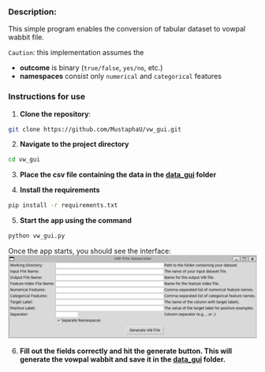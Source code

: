 ### Description:
This simple program enables the conversion of tabular dataset to vowpal wabbit file.

`Caution`: this implementation assumes the 
* **outcome** is binary (`true/false`, `yes/no`, etc.)
* **namespaces** consist only `numerical` and `categorical` features


### Instructions for use

1. **Clone the repository**:
```bash
git clone https://github.com/MustaphaU/vw_gui.git
```

2. **Navigate to the project directory**
```bash
cd vw_gui
```

3. **Place the csv file containing the data in the [data_gui](./data) folder**

4. **Install the requirements**
```bash
pip install -r requirements.txt
```
5. **Start the app using the command**
```bash
python vw_gui.py
```
Once the app starts, you should see the interface:
![The Interface](./static/vw_gui_interface.png)

6. **Fill out the fields correctly and hit the generate button. This will generate the vowpal wabbit and save it in the [data_gui](./data_gui) folder.**



